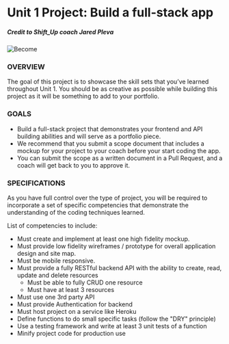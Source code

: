 # Unit 1 Project: Build a full-stack app

##### Credit to Shift_Up coach Jared Pleva
![Become](https://avatars2.githubusercontent.com/u/38302861?s=200&v=4)


### OVERVIEW

The goal of this project is to showcase the skill sets that you’ve learned throughout Unit 1. You should be as creative as possible while building this project as it will be something to add to your portfolio. 

### GOALS

* Build a full-stack project that demonstrates your frontend and API building abilities and will serve as a portfolio piece.
* We recommend that you submit a scope document that includes a mockup for your project to your coach before your start coding the app. 
* You can submit the scope as a written document in a Pull Request, and a coach will get back to you to approve it.

### SPECIFICATIONS

As you have full control over the type of project, you will be required to incorporate a set of specific competencies that demonstrate the understanding of the coding techniques learned.

List of competencies to include:

* Must create and implement at least one high fidelity mockup.
* Must provide low fidelity wireframes / prototype for overall application design and site map.
* Must be mobile responsive.
* Must provide a fully RESTful backend API with the ability to create, read, update and delete resources
	* Must be able to fully CRUD one resource
	* Must have at least 3 resources
* Must use one 3rd party API
* Must provide Authentication for backend
* Must host project on a service like Heroku
* Define functions to do small specific tasks (follow the "DRY" principle)
* Use a testing framework and write at least 3 unit tests of a function
* Minify project code for production use


